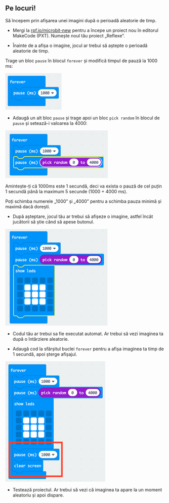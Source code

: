 ## Pe locuri!

Să începem prin afișarea unei imagini după o perioadă aleatorie de timp.

+ Mergi la <a href="https://rpf.io/microbit-new" target="_blank">rpf.io/microbit-new</a> pentru a începe un proiect nou în editorul MakeCode (PXT). Numește noul tău proiect „Reflexe”.

+ Înainte de a afișa o imagine, jocul ar trebui să aștepte o perioadă aleatorie de timp.

Trage un bloc `pause` în blocul `forever` și modifică timpul de pauză la 1000 ms:

![captură de ecran](images/reaction-pause.png)

+ Adaugă un alt bloc `pause` și trage apoi un bloc `pick random` în blocul de `pause` și setează-i valoarea la 4000:

![captură de ecran](images/reaction-pause-random.png)

Amintește-ți că 1000ms este 1 secundă, deci va exista o pauză de cel puțin 1 secundă până la maximum 5 secunde (1000 + 4000 ms).

Poți schimba numerele „1000” și „4000” pentru a schimba pauza minimă și maximă dacă dorești.

+ După așteptare, jocul tău ar trebui să afișeze o imagine, astfel încât jucătorii să știe când să apese butonul.

![captură de ecran](images/reaction-image.png)

+ Codul tău ar trebui sa fie executat automat. Ar trebui să vezi imaginea ta după o întârziere aleatorie.

+ Adaugă cod la sfârșitul buclei `forever` pentru a afișa imaginea ta timp de 1 secundă, apoi șterge afișajul.

![captură de ecran](images/reaction-clear.png)

+ Testează proiectul. Ar trebui să vezi că imaginea ta apare la un moment aleatoriu și apoi dispare.